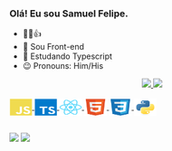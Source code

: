 ### Olá! Eu sou Samuel Felipe.

- 🐱‍👤👍
- 🔭 Sou Front-end
- 🌱 Estudando Typescript
- 😉 Pronouns: Him/His


<div align="center">
  <a href="https://github.com/samuelffelip">
  <img height="180em" src="https://github-readme-stats.vercel.app/api?username=samuelffelip&show_icons=true&theme=dracula&include_all_commits=true&count_private=true"/>
  <img height="180em" src="https://github-readme-stats.vercel.app/api/top-langs/?username=samuelffelip&layout=compact&langs_count=7&theme=dracula"/>
</div>

<div style="display: inline_block"><br>
  <img align="center" alt="Samuca-Js" height="30" width="40" src="https://raw.githubusercontent.com/devicons/devicon/master/icons/javascript/javascript-plain.svg">
  <img align="center" alt="Samuca-Ts" height="30" width="40" src="https://raw.githubusercontent.com/devicons/devicon/master/icons/typescript/typescript-plain.svg">
  <img align="center" alt="Samuca-React" height="30" width="40" src="https://raw.githubusercontent.com/devicons/devicon/master/icons/react/react-original.svg">
  <img align="center" alt="Samuca-HTML" height="30" width="40" src="https://raw.githubusercontent.com/devicons/devicon/master/icons/html5/html5-original.svg">
  <img align="center" alt="Samuca-CSS" height="30" width="40" src="https://raw.githubusercontent.com/devicons/devicon/master/icons/css3/css3-original.svg">
  <img align="center" alt="Samuca-Python" height="30" width="40" src="https://raw.githubusercontent.com/devicons/devicon/master/icons/python/python-original.svg">
 </div>

  ##
  
<div>
  <a href="https://instagram.com/samuelf_felipe" target="_blank"><img src="https://img.shields.io/badge/-Instagram-%23E4405F?style=for-the-badge&logo=instagram&logoColor=white" target="_blank"></a>
  <a href = "mailto:samuelzfelipe01@gmail.com"><img src="https://img.shields.io/badge/-Gmail-%23333?style=for-the-badge&logo=gmail&logoColor=white" target="_blank"></a>
</div> 
